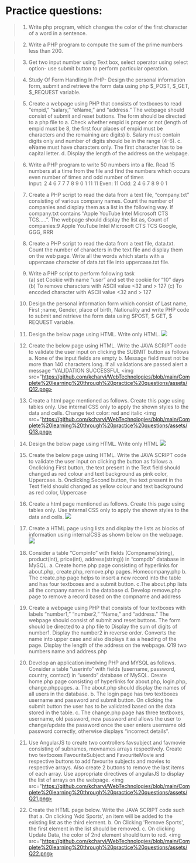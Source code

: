 # Practice questions:

> 1. Write php program, which changes the color of the first character of a word in a sentence.

> 2. Write a PHP program to compute the sum of the prime numbers less than 200.

> 3. Get two input number using Text box, select operator using select option- use submit button to perform particular operation.

> 4. Study Of Form Handling In PHP- Design the personal information form, submit and retrieve the form data using php $\_POST, $\_GET, $\_REQUEST variable.
>    <img src="">

> 5. Create a webpage using PHP that consists of textboxes to read “empid,” “salary,” “eName,” and “address.” The webpage should consist of submit and reset buttons. The form should be directed to a php file to
>    a. Check whether empid is proper or not (length of empid must be 8, the first four places of empid must be characters and the remaining are digits)
>    b. Salary must contain digits only and number of digits should be in the range (4-6).
>    c. eName must have characters only. The first character has to be capital letter.
>    d. Display the length of the address on the webpage.

> 6. Write a PHP program to write 50 numbers into a file. Read 15 numbers at a time from the file and find the numbers which occurs even number of times and odd number of times   
>    Input: 2 4 6 7 7 7 8 9 0 1 11 11
>    Even: 11
>    Odd: 2 4 6 7 8 9 0 1

> 7. Create a PHP script to read the data from a text file, “company.txt” consisting of various company names. Count the number of companies and display them as a list in the following way.
>    If company.txt contains “Apple YouTube Intel Microsoft CTS TCS…..”. The webpage should display the list as,
>    Count of companies:9
>    Apple YouTube Intel
>    Microsoft CTS TCS
>    Google, GGG, RRR

> 8. Create a PHP script to read the data from a text file, data.txt. Count the number of characters in the text file and display them on the web page. Write all the words which starts with a uppercase character of data.txt file into uppercase.txt file.

> 9. Write a PHP script to perform following task  
>    (a) set Cookie with name “user” and set the cookie for “10” days
>    (b) To remove characters with ASCII value <32 and > 127
>    (c) To encoded character with ASCII value <32 and > 127

> 10. Design the personal information form which consist of Last name, First ;name, Gender, place of birth, Nationality and write PHP code to submit and retrieve the form data using $POST, $ GET, $ REQUEST variable.

> 11. Design the below page using HTML. Write only HTML.
>     <img src="https://github.com/kcharvi/WebTechnologies/blob/main/Complete%20learning%20through%20practice%20questions/assets/Q11.png">

> 12. Create the below page using HTML. Write the JAVA SCRIPT code to validate the user input on clicking the SUBMIT button as follows
>     a. None of the input fields are empty
>     b. Message field must not be more than 140 characters long. If all validations are passed alert a message “VALIDATION SUCCESSFUL
>     <img src="https://github.com/kcharvi/WebTechnologies/blob/main/Complete%20learning%20through%20practice%20questions/assets/Q12.png>

> 13. Create a html page mentioned as follows. Create this page using tables only. Use internal CSS only to apply the shown styles to the data and cells.
>     Change text color: red and italic
>     <img src="https://github.com/kcharvi/WebTechnologies/blob/main/Complete%20learning%20through%20practice%20questions/assets/Q13.png>

> 14. Design the below page using HTML. Write only HTML
>     <img src="https://github.com/kcharvi/WebTechnologies/blob/main/Complete%20learning%20through%20practice%20questions/assets/Q14.png">

> 15. Create the below page using HTML. Write the JAVA SCRIPT code to validate the user input on clicking the button as follows
>     a. Onclicking First button, the text present in the Text field should changed as red colour and text background as pink color, Uppercase.
>     b. Onclicking Second button, the text present in the Text field should changed as yellow colour and text background as red color, Uppercase

> 16. Create a html page mentioned as follows. Create this page using tables only. Use internal CSS only to apply the shown styles to the data and cells.
>     <img src="https://github.com/kcharvi/WebTechnologies/blob/main/Complete%20learning%20through%20practice%20questions/assets/Q16.png">

> 17. Create a HTML page using lists and display the lists as blocks of information using internalCSS as shown below on the webpage.
>     <img src="https://github.com/kcharvi/WebTechnologies/blob/main/Complete%20learning%20through%20practice%20questions/assets/Q17.png">

> 18. Consider a table “Compinfo” with fields (Compname(string), product(int), price(int), address(string)) in “compdb” database in MySQL.
>     a. Create home.php page consisting of hyperlinks for about.php, create.php, remove.php pages.
>     Homecompany.php
>     b. The create.php page helps to insert a new record into the table and has four textboxes and a submit button.
>     c.The about.php lists all the company names in the database
>     d. Develop remove.php page to remove a record based on the compname and address

> 19. Create a webpage using PHP that consists of four textboxes with labels “number1,” “number2,” “Name,” and “address.” The webpage should consist of submit and reset buttons. The form should be directed to a php file to
>     Display the sum of digits of number1.
>     Display the number2 in reverse order.
>     Converts the name into upper case and also displays it as a heading of the page.
>     Display the length of the address on the webpage.
>     Q19 two numbers name and address.php

> 20. Develop an application involving PHP and MYSQL as follows.
>     Consider a table “userinfo” with fields (username, password, country, contact) in “userdb” database of MySQL.
>     Create home.php page consisting of hyperlinks for about.php, login.php, change.phppages.
>     a. The about.php should display the names of all users in the database.
>     b. The login page has two textboxes username and password and submit button. On clicking the submit button the user has to be validated based on the data stored in the table.
>     c. The change.php page has three textboxes, username, old password, new password and allows the user to change/update the password once the user enters username old password correctly, otherwise displays “incorrect details”.

> 21. Use AngularJS to create two controllers favsubject and favmovie consisting of subnames, movnames arrays respectively.
>     Create two textboxes FavouriteSubject and FavouriteMovie and respective buttons to add favourite subjects and movies to respective arrays.
>     Also create 2 buttons to remove the last items of each array. Use appropriate directives of angularJS to display the list of arrays on the webpage.
>     <img src="https://github.com/kcharvi/WebTechnologies/blob/main/Complete%20learning%20through%20practice%20questions/assets/Q21.png>

> 22. Create the HTML page below. Write the JAVA SCRIPT code such that
>     a. On clicking 'Add Sports', an item will be added to the existing list as the third element.
>     b. On Clicking 'Remove Sports', the first element in the list should be removed.
>     c. On clicking Update Data, the color of 2nd element should turn to red.
>     <img src="https://github.com/kcharvi/WebTechnologies/blob/main/Complete%20learning%20through%20practice%20questions/assets/Q22.png>
